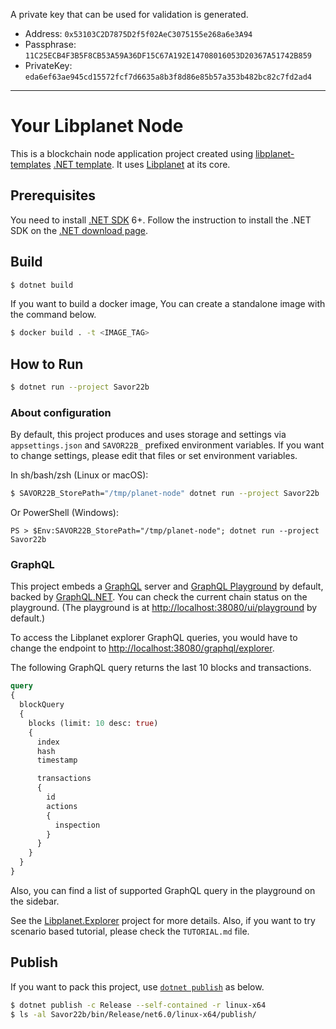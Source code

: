 A private key that can be used for validation is generated.

- Address: `0x53103C2D7875D2f5f02AeC3075155e268a6e3A94`
- Passphrase: `11C25ECB4F3B5F8CB53A59A36DF15C67A192E14708016053D20367A51742B859`
- PrivateKey: `eda6ef63ae945cd15572fcf7d6635a8b3f8d86e85b57a353b482bc82c7fd2ad4`

----

Your Libplanet Node
===================

This is a blockchain node application project created using
[libplanet-templates] [.NET template].
It uses [Libplanet] at its core.

[libplanet-templates]: https://github.com/planetarium/libplanet-templates
[.NET template]: https://github.com/dotnet/templating/
[Libplanet]: https://libplanet.io/

Prerequisites
-------------

You need to install [.NET SDK] 6+. Follow the instruction to install
the .NET SDK on the [.NET download page][1].

[.NET SDK]: https://docs.microsoft.com/dotnet/core/sdk
[1]: https://dotnet.microsoft.com/download


Build
-----

```bash
$ dotnet build
```

If you want to build a docker image, You can create a standalone image
with the command below.
```bash
$ docker build . -t <IMAGE_TAG>
```

How to Run
----------

```bash
$ dotnet run --project Savor22b
```

### About configuration
By default, this project produces and uses storage and settings via
`appsettings.json` and `SAVOR22B_` prefixed environment variables. If you want to
change settings, please edit that files or set environment variables.

In sh/bash/zsh (Linux or macOS):

```sh
$ SAVOR22B_StorePath="/tmp/planet-node" dotnet run --project Savor22b
```

Or PowerShell (Windows):

```pwsh
PS > $Env:SAVOR22B_StorePath="/tmp/planet-node"; dotnet run --project Savor22b
```

### GraphQL
This project embeds a [GraphQL] server and [GraphQL Playground] by default,
backed by [GraphQL.NET]. You can check the current chain status on the
playground. (The playground is at <http://localhost:38080/ui/playground> by
default.)

To access the Libplanet explorer GraphQL queries, you would have to change the
endpoint to <http://localhost:38080/graphql/explorer>.

The following GraphQL query returns the last 10 blocks and transactions.

```graphql
query
{
  blockQuery
  {
    blocks (limit: 10 desc: true)
    {
      index
      hash
      timestamp

      transactions
      {
        id
        actions
        {
          inspection
        }
      }
    }
  }
}
```

Also, you can find a list of supported GraphQL query in the playground on the
sidebar.

See the [Libplanet.Explorer] project for more details.
Also, if you want to try scenario based tutorial, please check the
`TUTORIAL.md` file.

Publish
-------

If you want to pack this project, use [`dotnet publish`][dotnet publish] as below.

```bash
$ dotnet publish -c Release --self-contained -r linux-x64
$ ls -al Savor22b/bin/Release/net6.0/linux-x64/publish/
```

[dotnet publish]: https://docs.microsoft.com/en-US/dotnet/core/tools/dotnet-publish

[GraphQL]: https://graphql.org/
[GraphQL Playground]: https://github.com/graphql/graphql-playground
[GraphQL.NET]: https://graphql-dotnet.github.io/
[Libplanet.Explorer]: https://github.com/planetarium/libplanet/tree/main/Libplanet.Explorer


